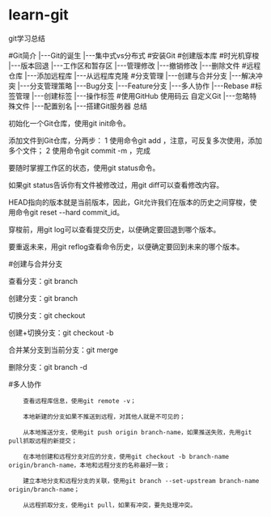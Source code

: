 # learn-git
git学习总结

#Git简介
    |---Git的诞生
    |---集中式vs分布式
#安装Git
#创建版本库
#时光机穿梭
    |---版本回退
    |---工作区和暂存区
    |---管理修改
    |---撤销修改
    |---删除文件
#远程仓库
    |---添加远程库
    |---从远程库克隆
#分支管理
    |---创建与合并分支
    |---解决冲突
    |---分支管理策略
    |---Bug分支
    |---Feature分支
    |---多人协作
    |---Rebase
#标签管理
    |---创建标签
    |---操作标签
#使用GitHub
使用码云
自定义Git
    |---忽略特殊文件
    |---配置别名
    |---搭建Git服务器
总结


 

初始化一个Git仓库，使用git init命令。

添加文件到Git仓库，分两步：
    1 使用命令git add <file>，注意，可反复多次使用，添加多个文件；
    2 使用命令git commit -m <message>，完成

要随时掌握工作区的状态，使用git status命令。

如果git status告诉你有文件被修改过，用git diff可以查看修改内容。

HEAD指向的版本就是当前版本，因此，Git允许我们在版本的历史之间穿梭，使用命令git reset --hard commit_id。

穿梭前，用git log可以查看提交历史，以便确定要回退到哪个版本。

要重返未来，用git reflog查看命令历史，以便确定要回到未来的哪个版本。


#创建与合并分支

查看分支：git branch

创建分支：git branch <name>

切换分支：git checkout <name>

创建+切换分支：git checkout -b <name>

合并某分支到当前分支：git merge <name>

删除分支：git branch -d <name>

#多人协作
    
        查看远程库信息，使用git remote -v；

        本地新建的分支如果不推送到远程，对其他人就是不可见的；

        从本地推送分支，使用git push origin branch-name，如果推送失败，先用git pull抓取远程的新提交；

        在本地创建和远程分支对应的分支，使用git checkout -b branch-name origin/branch-name，本地和远程分支的名称最好一致；

        建立本地分支和远程分支的关联，使用git branch --set-upstream branch-name origin/branch-name；

        从远程抓取分支，使用git pull，如果有冲突，要先处理冲突。
